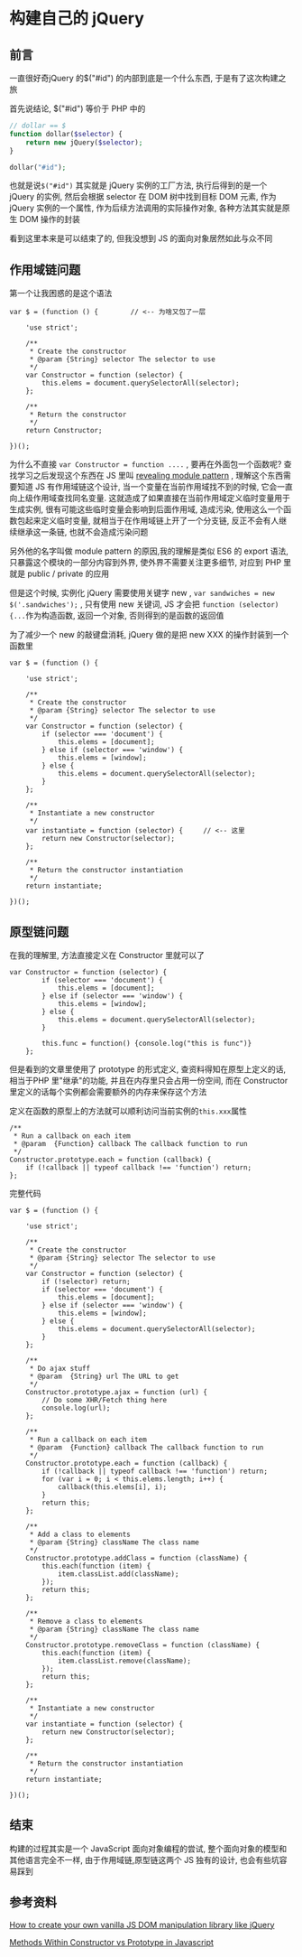 # 构建自己的 jQuery

## 前言

一直很好奇jQuery 的$("#id") 的内部到底是一个什么东西, 于是有了这次构建之旅


首先说结论, $("#id") 等价于 PHP 中的

```php
// dollar == $
function dollar($selector) {
    return new jQuery($selector);
} 

dollar("#id");

```

也就是说`$("#id")` 其实就是 jQuery 实例的工厂方法, 执行后得到的是一个 jQuery 的实例, 然后会根据 selector 在 DOM 树中找到目标 DOM 元素, 作为 jQuery 实例的一个属性, 作为后续方法调用的实际操作对象, 各种方法其实就是原生 DOM 操作的封装

看到这里本来是可以结束了的, 但我没想到 JS 的面向对象居然如此与众不同



## 作用域链问题

第一个让我困惑的是这个语法

```
var $ = (function () {        // <-- 为啥又包了一层

	'use strict';

	/**
	 * Create the constructor
	 * @param {String} selector The selector to use
	 */
	var Constructor = function (selector) {
		this.elems = document.querySelectorAll(selector);  
	};

	/**
	 * Return the constructor
	 */
	return Constructor;

})();
```

为什么不直接 `var Constructor = function ....` , 要再在外面包一个函数呢? 查找学习之后发现这个东西在 JS 里叫 [revealing module pattern](https://vanillajstoolkit.com/boilerplates/#Revealing-Module-Pattern) , 理解这个东西需要知道 JS 有作用域链这个设计, 当一个变量在当前作用域找不到的时候, 它会一直向上级作用域查找同名变量. 这就造成了如果直接在当前作用域定义临时变量用于生成实例, 很有可能这些临时变量会影响到后面作用域, 造成污染, 使用这么一个函数包起来定义临时变量, 就相当于在作用域链上开了一个分支链, 反正不会有人继续继承这一条链, 也就不会造成污染问题



另外他的名字叫做 module pattern 的原因,我的理解是类似 ES6 的 export 语法, 只暴露这个模块的一部分内容到外界, 使外界不需要关注更多细节, 对应到 PHP 里就是 public / private 的应用



但是这个时候, 实例化 jQuery 需要使用关键字 new , `var sandwiches = new $('.sandwiches');` , 只有使用 new 关键词, JS 才会把 `function (selector) {...`作为构造函数, 返回一个对象, 否则得到的是函数的返回值



为了减少一个 new 的敲键盘消耗, jQuery 做的是把 new XXX 的操作封装到一个函数里



```
var $ = (function () {

	'use strict';

	/**
	 * Create the constructor
	 * @param {String} selector The selector to use
	 */
	var Constructor = function (selector) {
		if (selector === 'document') {
			this.elems = [document];
		} else if (selector === 'window') {
			this.elems = [window];
		} else {
			this.elems = document.querySelectorAll(selector);
		}
	};

	/**
	 * Instantiate a new constructor
	 */
	var instantiate = function (selector) {     // <-- 这里
		return new Constructor(selector);
	};

	/**
	 * Return the constructor instantiation
	 */
	return instantiate;

})();
```



## 原型链问题

在我的理解里, 方法直接定义在 Constructor 里就可以了

```
var Constructor = function (selector) {
		if (selector === 'document') {
			this.elems = [document];
		} else if (selector === 'window') {
			this.elems = [window];
		} else {
			this.elems = document.querySelectorAll(selector);
		}
		
		this.func = function() {console.log("this is func")}
	};
```

但是看到的文章里使用了 prototype 的形式定义, 查资料得知在原型上定义的话,相当于PHP 里"继承"的功能, 并且在内存里只会占用一份空间, 而在 Constructor 里定义的话每个实例都会需要额外的内存来保存这个方法 

定义在函数的原型上的方法就可以顺利访问当前实例的` this.xxx `属性

```
/**
 * Run a callback on each item
 * @param  {Function} callback The callback function to run
 */
Constructor.prototype.each = function (callback) {
	if (!callback || typeof callback !== 'function') return;
};
```

完整代码

```
var $ = (function () {

	'use strict';

	/**
	 * Create the constructor
	 * @param {String} selector The selector to use
	 */
	var Constructor = function (selector) {
		if (!selector) return;
		if (selector === 'document') {
			this.elems = [document];
		} else if (selector === 'window') {
			this.elems = [window];
		} else {
			this.elems = document.querySelectorAll(selector);
		}
	};

	/**
	 * Do ajax stuff
	 * @param  {String} url The URL to get
	 */
	Constructor.prototype.ajax = function (url) {
		// Do some XHR/Fetch thing here
		console.log(url);
	};

	/**
	 * Run a callback on each item
	 * @param  {Function} callback The callback function to run
	 */
	Constructor.prototype.each = function (callback) {
		if (!callback || typeof callback !== 'function') return;
		for (var i = 0; i < this.elems.length; i++) {
			callback(this.elems[i], i);
		}
		return this;
	};

	/**
	 * Add a class to elements
	 * @param {String} className The class name
	 */
	Constructor.prototype.addClass = function (className) {
		this.each(function (item) {
			item.classList.add(className);
		});
		return this;
	};

	/**
	 * Remove a class to elements
	 * @param {String} className The class name
	 */
	Constructor.prototype.removeClass = function (className) {
		this.each(function (item) {
			item.classList.remove(className);
		});
		return this;
	};

	/**
	 * Instantiate a new constructor
	 */
	var instantiate = function (selector) {
		return new Constructor(selector);
	};

	/**
	 * Return the constructor instantiation
	 */
	return instantiate;

})();
```


## 结束

构建的过程其实是一个 JavaScript 面向对象编程的尝试, 整个面向对象的模型和其他语言完全不一样, 由于作用域链,原型链这两个 JS 独有的设计, 也会有些坑容易踩到

## 参考资料

[How to create your own vanilla JS DOM manipulation library like jQuery
](https://gomakethings.com/how-to-create-your-own-vanilla-js-dom-manipulation-library-like-jquery/)

[Methods Within Constructor vs Prototype in Javascript](https://www.thecodeship.com/web-development/methods-within-constructor-vs-prototype-in-javascript/#:~:text=Prototype%20will%20enable%20us%20to,to%20one%20common%20prototype%20object.)